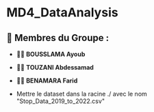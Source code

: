 # MD4_DataAnalysis

## 👥 Membres du Groupe :  
- 🧑‍💻 **BOUSSLAMA Ayoub**  
- 🧑‍💻 **TOUZANI Abdessamad**  
- 🧑‍💻 **BENAMARA Farid**  

- Mettre le dataset dans la racine ./ avec le nom "Stop_Data_2019_to_2022.csv"